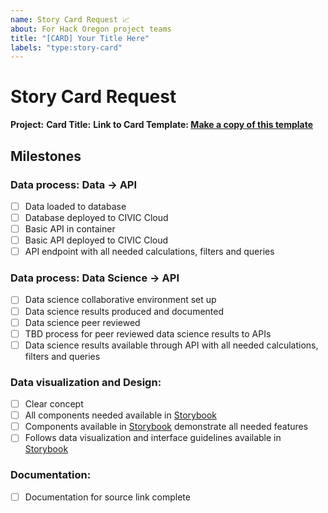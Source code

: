 ```yaml
---
name: Story Card Request 📈
about: For Hack Oregon project teams
title: "[CARD] Your Title Here"
labels: "type:story-card"
---
```


# Story Card Request

**Project:**
**Card Title:**
**Link to Card Template: [Make a copy of this template](https://docs.google.com/document/d/1aNBU5m5vc7coXbHzItJB9sUMAGufMVYEJZqXUkY40Gc/edit#)**

## Milestones

<!-- Remove if using data science results -->

### Data process: Data -> API

- [ ] Data loaded to database
- [ ] Database deployed to CIVIC Cloud
- [ ] Basic API in container
- [ ] Basic API deployed to CIVIC Cloud
- [ ] API endpoint with all needed calculations, filters and queries

<!-- Remove if not using data science results -->

### Data process: Data Science -> API

- [ ] Data science collaborative environment set up
- [ ] Data science results produced and documented
- [ ] Data science peer reviewed
- [ ] TBD process for peer reviewed data science results to APIs
- [ ] Data science results available through API with all needed calculations, filters and queries

### Data visualization and Design:

- [ ] Clear concept
- [ ] All components needed available in [Storybook](https://hackoregon.github.io/civic/)
- [ ] Components available in [Storybook](https://hackoregon.github.io/civic/) demonstrate all needed features
- [ ] Follows data visualization and interface guidelines available in [Storybook](https://hackoregon.github.io/civic/)

### Documentation:

- [ ] Documentation for source link complete
